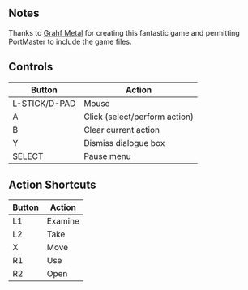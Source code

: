 ## Notes

Thanks to [Grahf Metal](https://grahfmetal.itch.io) for creating this fantastic game and permitting PortMaster to include the game files.


## Controls

| Button        | Action                        |
| ------------- | ----------------------------- |
| L-STICK/D-PAD | Mouse                         |
| A             | Click (select/perform action) |
| B             | Clear current action          |
| Y             | Dismiss dialogue box          |
| SELECT        | Pause menu                    |

## Action Shortcuts

| Button | Action  |
| ------ | ------- |
| L1     | Examine |
| L2     | Take    |
| X      | Move    |
| R1     | Use     |
| R2     | Open    |

